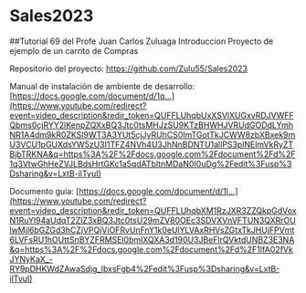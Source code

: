 # Sales2023

##Tutorial 69 del Profe Juan Carlos Zuluaga
Introduccion
Proyecto de ejemplo de un carrito de Compras

Repositorio del proyecto:
https://github.com/Zulu55/Sales2023

Manual de instalación de ambiente de desarrollo:
[https://docs.google.com/document/d/1q...](https://www.youtube.com/redirect?event=video_description&redir_token=QUFFLUhqbUxXSVlXUGxvRDJVWFFQbms0cjRYY2lKenpZQXxBQ3Jtc0tsMHJzSU9KTzBHWHJVRUdGODdLYmhNR1A4dm9kR0ZKSl9WT3A3YUt5cjJyRUhCS0lmTGotTkJCWW8zbXBxek9mU3VCU1pGUXdsYW5zU3I1TFZ4NVh4U3JhNnBDNTU1allPS3plNElmVkRyZTBjbTRKNA&q=https%3A%2F%2Fdocs.google.com%2Fdocument%2Fd%2F1q3VtwGhHeZVJLBdsHrtGKc1a5qdATbltnMDaN0I0uDg%2Fedit%3Fusp%3Dsharing&v=LxtB-ilTyuI)

Documento guia:
[https://docs.google.com/document/d/1l...](https://www.youtube.com/redirect?event=video_description&redir_token=QUFFLUhqbXM1RzJXR3ZZQkpGdVoxN1RuYl94aUdqT2ZlZ3xBQ3Jtc0tsU29mZV80OEc3SDVXVnVFTUN3QXRrOUlwMjl6bGZGd3hCZjVPQjViOFRvUnFnY1k0eUlYLVAxRHVsZGtxTkJHUjFPVmt6LVFsRU1hOUttSnBYZFRMSEl0bmlXQXA3d190U3JBeFlrQVktdUNBZ3E3NA&q=https%3A%2F%2Fdocs.google.com%2Fdocument%2Fd%2F1lfA02fVkJYNyKaX_-RY9pDHKWdZAwaSdjg_IbxsFgb4%2Fedit%3Fusp%3Dsharing&v=LxtB-ilTyuI)
